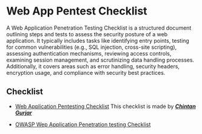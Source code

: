 # **Web App Pentest Checklist** #
A Web Application Penetration Testing Checklist is a structured document outlining steps and tests to assess the security posture of a web application. It typically includes tasks like identifying entry points, testing for common vulnerabilities (e.g., SQL injection, cross-site scripting), assessing authentication mechanisms, reviewing access controls, examining session management, and scrutinizing data handling processes. Additionally, it covers areas such as error handling, security headers, encryption usage, and compliance with security best practices.

## **Checklist** ##
- [Web Application Pentesting Checklist](https://app.box.com/s/af2mxsmynv6ybryyr98ttedpq0dgt37s) This checklist is made by [_**Chintan Gurjar**_](https://www.linkedin.com/in/chintangurjar/)

- [OWASP Wep Application Penetration testing Checklist](https://owasp.org/www-project-web-security-testing-guide/assets/archive/OWASP_Web_Application_Penetration_Checklist_v1_1.pdf)